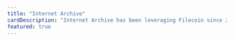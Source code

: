 ```yaml
---
title: "Internet Archive"
cardDescription: "Internet Archive has been leveraging Filecoin since 2021 to store various parts of their digital archive to enhance accessibility and resiliency."
featured: true
---
```

